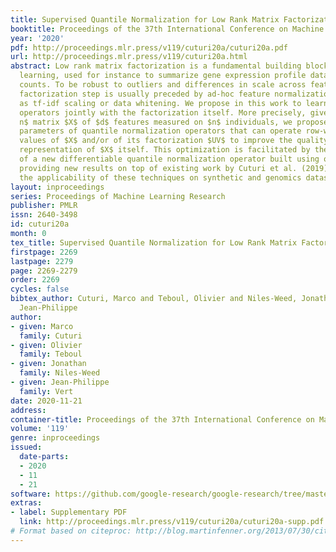 ```yaml
---
title: Supervised Quantile Normalization for Low Rank Matrix Factorization
booktitle: Proceedings of the 37th International Conference on Machine Learning
year: '2020'
pdf: http://proceedings.mlr.press/v119/cuturi20a/cuturi20a.pdf
url: http://proceedings.mlr.press/v119/cuturi20a.html
abstract: Low rank matrix factorization is a fundamental building block in machine
  learning, used for instance to summarize gene expression profile data or word-document
  counts. To be robust to outliers and differences in scale across features, a matrix
  factorization step is usually preceded by ad-hoc feature normalization steps, such
  as tf-idf scaling or data whitening. We propose in this work to learn these normalization
  operators jointly with the factorization itself. More precisely, given a $d\times
  n$ matrix $X$ of $d$ features measured on $n$ individuals, we propose to learn the
  parameters of quantile normalization operators that can operate row-wise on the
  values of $X$ and/or of its factorization $UV$ to improve the quality of the low-rank
  representation of $X$ itself. This optimization is facilitated by the introduction
  of a new differentiable quantile normalization operator built using optimal transport,
  providing new results on top of existing work by Cuturi et al. (2019). We demonstrate
  the applicability of these techniques on synthetic and genomics datasets.
layout: inproceedings
series: Proceedings of Machine Learning Research
publisher: PMLR
issn: 2640-3498
id: cuturi20a
month: 0
tex_title: Supervised Quantile Normalization for Low Rank Matrix Factorization
firstpage: 2269
lastpage: 2279
page: 2269-2279
order: 2269
cycles: false
bibtex_author: Cuturi, Marco and Teboul, Olivier and Niles-Weed, Jonathan and Vert,
  Jean-Philippe
author:
- given: Marco
  family: Cuturi
- given: Olivier
  family: Teboul
- given: Jonathan
  family: Niles-Weed
- given: Jean-Philippe
  family: Vert
date: 2020-11-21
address: 
container-title: Proceedings of the 37th International Conference on Machine Learning
volume: '119'
genre: inproceedings
issued:
  date-parts:
  - 2020
  - 11
  - 21
software: https://github.com/google-research/google-research/tree/master/soft_sort
extras:
- label: Supplementary PDF
  link: http://proceedings.mlr.press/v119/cuturi20a/cuturi20a-supp.pdf
# Format based on citeproc: http://blog.martinfenner.org/2013/07/30/citeproc-yaml-for-bibliographies/
---
```

